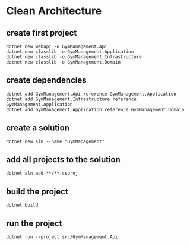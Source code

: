# Clean Architecture

## create first project
```
dotnet new webapi -o GymManagement.Api
dotnet new classlib -o GymManagement.Application
dotnet new classlib -o GymManagement.Infrastructure
dotnet new classlib -o GymManagement.Domain
```

## create dependencies
```
dotnet add GymManagement.Api reference GymManagement.Application
dotnet add GymManagement.Infrastructure reference GymManagement.Application
dotnet add GymManagement.Application reference GymManagement.Domain
```

## create a solution
```
dotnet new sln --name "GymManagement"
```

## add all projects to the solution 
```
dotnet sln add **/**.csproj
```

## build the project 
```
dotnet build
```

## run the project 
```
dotnet run --project src/GymManagement.Api
```